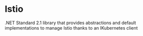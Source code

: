 # Istio
.NET Standard 2.1 library that provides abstractions and default implementations to manage Istio thanks to an IKubernetes client
